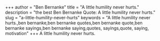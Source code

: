 +++
author = "Ben Bernanke"
title = "A little humility never hurts."
description = "the best Ben Bernanke Quote: A little humility never hurts."
slug = "a-little-humility-never-hurts"
keywords = "A little humility never hurts.,ben bernanke,ben bernanke quotes,ben bernanke quote,ben bernanke sayings,ben bernanke saying,quotes, sayings,quote, saying, motivation"
+++
A little humility never hurts.
